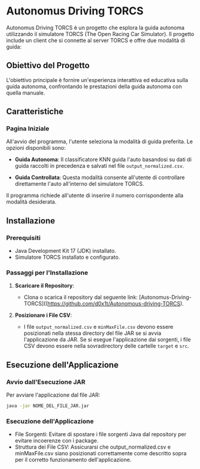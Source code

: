 # Autonomus Driving TORCS

Autonomus Driving TORCS è un progetto che esplora la guida autonoma utilizzando il simulatore TORCS (The Open Racing Car Simulator). Il progetto include un client che si connette al server TORCS e offre due modalità di guida:

## Obiettivo del Progetto

L'obiettivo principale è fornire un'esperienza interattiva ed educativa sulla guida autonoma, confrontando le prestazioni della guida autonoma con quella manuale.

## Caratteristiche

### Pagina Iniziale

All'avvio del programma, l'utente seleziona la modalità di guida preferita. Le opzioni disponibili sono:

- **Guida Autonoma**: Il classificatore KNN guida l'auto basandosi su dati di guida raccolti in precedenza e salvati nel file `output_normalized.csv`.
  
- **Guida Controllata**: Questa modalità consente all'utente di controllare direttamente l'auto all'interno del simulatore TORCS.

Il programma richiede all'utente di inserire il numero corrispondente alla modalità desiderata.

## Installazione

### Prerequisiti

- Java Development Kit 17 (JDK) installato.
- Simulatore TORCS installato e configurato.

### Passaggi per l'Installazione

1. **Scaricare il Repository**:
   - Clona o scarica il repository dal seguente link: [Autonomus-Driving-TORCS]((https://github.com/d0x1t/Autonomous-driving-TORCS).

2. **Posizionare i File CSV**:
   - I file `output_normalized.csv` e `minMaxFile.csv` devono essere posizionati nella stessa directory del file JAR se si avvia l'applicazione da JAR. Se si esegue l'applicazione dai sorgenti, i file CSV devono essere nella sovradirectory delle cartelle `target` e `src`.

## Esecuzione dell'Applicazione

### Avvio dall'Esecuzione JAR

Per avviare l'applicazione dal file JAR:

  ```bash
java -jar NOME_DEL_FILE_JAR.jar
   ```


### Esecuzione dell'Applicazione

- File Sorgenti: Evitare di spostare i file sorgenti Java dal repository per evitare incoerenze con i package.
- Struttura dei File CSV: Assicurarsi che output_normalized.csv e minMaxFile.csv siano posizionati correttamente come descritto sopra per il corretto funzionamento dell'applicazione.

